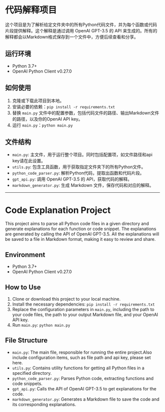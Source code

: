 # 代码解释项目

这个项目是为了解析给定文件夹中的所有Python代码文件，并为每个函数或代码片段提供解释。这个解释是通过调用 OpenAI GPT-3.5 的 API 来生成的。所有的解释都会以Markdown格式保存到一个文件中，方便后续查看和分享。

## 运行环境

- Python 3.7+
- OpenAI Python Client v0.27.0

## 如何使用

1. 克隆或下载此项目到本地。
2. 安装必要的依赖：`pip install -r requirements.txt`
3. 替换 `main.py` 文件中的配置参数，包括代码文件的路径、输出Markdown文件的路径，以及你的OpenAI API key。
4. 运行 `main.py`：`python main.py`

## 文件结构

- `main.py`: 主文件，用于运行整个项目。同时包括配置项，如文件路径和api key请在此设置。
- `utils.py`: 包含工具函数，用于获取指定文件夹下的所有Python文件。
- `python_code_parser.py`: 解析Python代码，提取出函数和代码片段。
- `gpt_api.py`: 调用 OpenAI GPT-3.5 的 API，获取代码的解释。
- `markdown_generator.py`: 生成 Markdown 文件，保存代码和对应的解释。

---

# Code Explanation Project

This project aims to parse all Python code files in a given directory and generate explanations for each function or code snippet. The explanations are generated by calling the API of OpenAI GPT-3.5. All the explanations will be saved to a file in Markdown format, making it easy to review and share.

## Environment

- Python 3.7+
- OpenAI Python Client v0.27.0

## How to Use

1. Clone or download this project to your local machine.
2. Install the necessary dependencies: `pip install -r requirements.txt`
3. Replace the configuration parameters in `main.py`, including the path to your code files, the path to your output Markdown file, and your OpenAI API key.
4. Run `main.py`: `python main.py`

## File Structure

- `main.py`: The main file, responsible for running the entire project.Also include configuration items, such as file path and api key, please set here.
- `utils.py`: Contains utility functions for getting all Python files in a specified directory.
- `python_code_parser.py`: Parses Python code, extracting functions and code snippets.
- `gpt_api.py`: Calls the API of OpenAI GPT-3.5 to get explanations for the code.
- `markdown_generator.py`: Generates a Markdown file to save the code and its corresponding explanations.